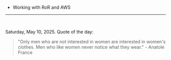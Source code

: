 - Working with RoR and AWS

---

<br>

<!-- quote_marker -->
Saturday, May 10, 2025. Quote of the day:

> "Only men who are not interested in women are interested in women's clothes. Men who like women never notice what they wear." - Anatole France
